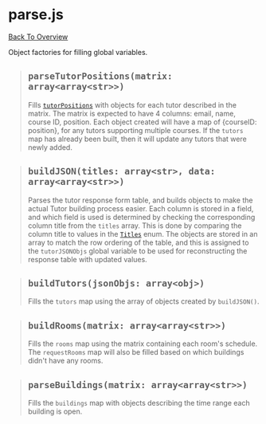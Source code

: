 # parse.js
[Back To Overview](../overview.md)

Object factories for filling global variables.

> ## `parseTutorPositions(matrix: array<array<str>>)`
> Fills [`tutorPositions`](../globals.md#global-variables) with objects for each tutor described in the matrix. The matrix is expected to have 4 columns: email, name, course ID, position. Each object created will have a map of {courseID: position}, for any tutors supporting multiple courses. If the `tutors` map has already been built, then it will update any tutors that were newly added. 

> ## `buildJSON(titles: array<str>, data: array<array<str>>)`
> Parses the tutor response form table, and builds objects to make the actual Tutor building process easier. Each column is stored in a field, and which field is used is determined by checking the corresponding column title from the `titles` array. This is done by comparing the column title to values in the [`Titles`](../globals.md#titles) enum. The objects are stored in an array to match the row ordering of the table, and this is assigned to the `tutorJSONObjs` global variable to be used for reconstructing the response table with updated values.

> ## `buildTutors(jsonObjs: array<obj>)`
> Fills the `tutors` map using the array of objects created by `buildJSON()`.

> ## `buildRooms(matrix: array<array<str>>)`
> Fills the `rooms` map using the matrix containing each room's schedule. The `requestRooms` map will also be filled based on which buildings didn't have any rooms.

> ## `parseBuildings(matrix: array<array<str>>)`
> Fills the `buildings` map with objects describing the time range each building is open.